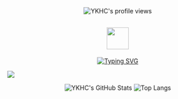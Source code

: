 <div align="center">
    <!-- GitHub个人资料访问计数器 -->
    <img src="https://komarev.com/ghpvc/?username=YKHC" alt="YKHC's profile views" />
    <!-- Giphy动态图 -->
    <h2 style="text-align: center;"><img src="https://media.giphy.com/media/mGcNjsfWAjY5AEZNw6/giphy.gif" width="50"></h2>
    <!-- Typing SVG -->
    <a href="https://blog.sunguoqi.com/">
      <img src="https://readme-typing-svg.demolab.com?font=Fira+Code&pause=1000&width=435&lines=println(%22Hello%2C%20World%22);YKHC &center=true&size=27" alt="Typing SVG" />
    </a>
</div>


<img src="https://cdn.jsdelivr.net/gh/sun0225SUN/sun0225SUN/assets/images/coding.gif" /><br>

<p align="center">
  <img src="https://github-readme-stats.vercel.app/api?username=yourusername&show_icons=true&theme=buefy&count_private=true&include_all_commits=true" alt="YKHC's GitHub Stats" />
  <img src="https://github-readme-stats.vercel.app/api/top-langs/?username=YKHC&hide=HTML" alt="Top Langs" />
</p>










